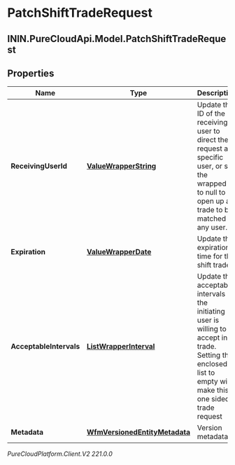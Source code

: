 # PatchShiftTradeRequest

## ININ.PureCloudApi.Model.PatchShiftTradeRequest

## Properties

|Name | Type | Description | Notes|
|------------ | ------------- | ------------- | -------------|
| **ReceivingUserId** | [**ValueWrapperString**](ValueWrapperString) | Update the ID of the receiving user to direct the request at a specific user, or set the wrapped id to null to open up a trade to be matched by any user. | [optional] |
| **Expiration** | [**ValueWrapperDate**](ValueWrapperDate) | Update the expiration time for this shift trade. | [optional] |
| **AcceptableIntervals** | [**ListWrapperInterval**](ListWrapperInterval) | Update the acceptable intervals the initiating user is willing to accept in trade. Setting the enclosed list to empty will make this a one sided trade request | [optional] |
| **Metadata** | [**WfmVersionedEntityMetadata**](WfmVersionedEntityMetadata) | Version metadata | |



_PureCloudPlatform.Client.V2 221.0.0_

